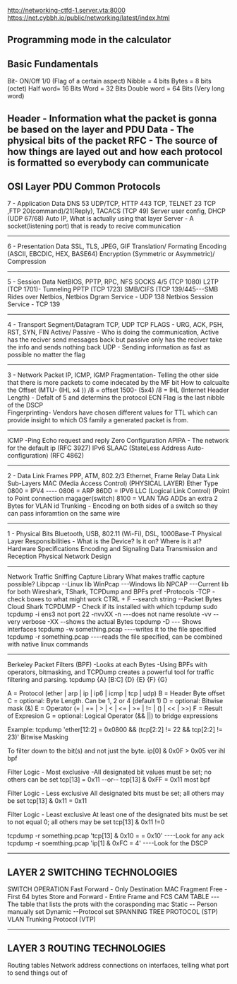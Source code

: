  http://networking-ctfd-1.server.vta:8000
https://net.cybbh.io/public/networking/latest/index.html

Programming mode in the calculator
---------------------------------------------------------------------------------------------------------------------------------------------------------------------
## Basic Fundamentals 
<p> Bit- ON/Off 1/0 (Flag of a certain aspect)
Nibble = 4 bits 
Bytes = 8 bits  (octet)
Half word= 16 Bits
Word = 32 Bits 
Double word = 64 Bits (Very long word)

Header - Information what the packet is gonna be based on the layer and PDU
Data - The physical bits of the packet 
RFC - The source of how things are layed out and how each protocol is formatted so everybody can communicate
---------------------------------------------------------------------------------------------------------------------------------------------------------------------
OSI Layer 	        PDU 	              Common Protocols
---------------------------------------------------------------------------------------------------------------------------------------------------------------------
7 - Application    Data                DNS 53 UDP/TCP, HTTP 443 TCP, TELNET 23 TCP ,FTP 20(command)/21(Reply), TACACS (TCP 49) Server user config, DHCP (UDP 67/68) Auto IP,
  What is actually using that layer
   Server - A socket(listening port) that is ready to recive communication
   
---------------------------------------------------------------------------------------------------------------------------------------------------------------------
6 - Presentation    Data                SSL, TLS, JPEG, GIF
Translation/ Formating
Encoding (ASCII, EBCDIC, HEX, BASE64)
Encryption (Symmetric or Asymmetric)/ Compression

---------------------------------------------------------------------------------------------------------------------------------------------------------------------
5 - Session         Data              NetBIOS, PPTP, RPC, NFS
SOCKS 4/5 (TCP 1080)
L2TP (TCP 1701)- Tunneling
PPTP (TCP 1723)
SMB/CIFS (TCP 139/445---SMB Rides over Netbios,   Netbios Dgram Service - UDP 138 Netbios Session Service - TCP 139

---------------------------------------------------------------------------------------------------------------------------------------------------------------------
4 - Transport    Segment/Datagram            TCP, UDP
    TCP FLAGS - URG, ACK, PSH, RST, SYN, FIN
    Active/ Passive - Who is doing the communication, Active has the reciver send messages back but passive only has the reciver take the info and sends nothing back
    UDP - Sending information as fast as possible no matter the flag
    
---------------------------------------------------------------------------------------------------------------------------------------------------------------------
3 - Network        Packet                IP, ICMP, IGMP
  Fragmentation- Telling  the other side that there is more packets to come indecated by the MF bit
    How to calcualte the Offset  (MTU- (IHL x4 )) /8 = offset   1500- (5x4) /8 = 
    IHL (Internet Header Length) - Defalt of 5 and determins the protocol
    ECN Flag is the last nibble of the DSCP  
    Fingerprinting- Vendors have chosen different values for TTL which can provide insight to which OS family a generated packet is from.
    
---------------------------------------------------------------------------------------------------------------------------------------------------------------------
ICMP -Ping
  Echo request and reply
Zero Configuration
  APIPA - The network for the default ip (RFC 3927)
  IPv6 SLAAC (StateLess Address Auto-configuration) (RFC 4862)
  
---------------------------------------------------------------------------------------------------------------------------------------------------------------------
2 - Data Link      Frames          PPP, ATM, 802.2/3 Ethernet, Frame Relay
  Data Link Sub-Layers
        MAC (Media Access Control) (PHYSICAL LAYER)
            Ether Type
              0800 = IPV4 ----
              0806 = ARP
              86DD = IPV6
        LLC (Logical Link Control) (Point to Point connection magager(switch)
              8100 = VLAN TAG ADDs an extra 2 Bytes for VLAN id 
Trunking - Encoding on both sides of a switch so they can pass inforamtion on the same wire

---------------------------------------------------------------------------------------------------------------------------------------------------------------------
1 - Physical        Bits          Bluetooth, USB, 802.11 (Wi-Fi), DSL, 1000Base-T
  Physical Layer Responsibilities - What is the Device? Is it on? Where is it at?
    Hardware Specifications
    Encoding and Signaling
    Data Transmission and Reception
    Physical Network Design
    
---------------------------------------------------------------------------------------------------------------------------------------------------------------------
Network Traffic Sniffing
Capture Library
    What makes traffic capture possible?
        Libpcap --Linux lib
        WinPcap ---Windows lib
        NPCAP ---Current lib for both
Wireshark, TShark, TCPDump and BPFs
pref -Protocols -TCP - check boxes to what might work
CTRL + F --search string --Packet Bytes
Cloud Shark
TCPDUMP - Check if its installed with which tcpdump 
  sudo tcpdump -i ens3 not port 22 -nvvXX
  -n ---does not name resolute
  -vv --very verbose
  -XX --shows the actual Bytes
  tcpdump -D  --- Shows interfaces
  tcpdump -w something.pcap ----writes it to the file specified
  tcpdump -r something.pcap ----reads the file specified, can be combined with native linux commands
  
---------------------------------------------------------------------------------------------------------------------------------------------------------------------
Berkeley Packet Filters (BPF) 
  -Looks at each Bytes
  -Using BPFs with operators, bitmasking, and TCPDump creates a powerful tool for traffic filtering and parsing.
  tcpdump {A} [B:C] {D} {E} {F} {G}

A = Protocol (ether | arp | ip | ip6 | icmp | tcp | udp)
B = Header Byte offset
C = optional: Byte Length. Can be 1, 2 or 4 (default 1)
D = optional: Bitwise mask (&)
E = Operator (= | == | > | < | <= | >= | != | () | << | >>)
F = Result of Expresion
G = optional: Logical Operator (&& ||) to bridge expressions

Example:
tcpdump 'ether[12:2] = 0x0800 && (tcp[2:2] != 22 && tcp[2:2] != 23)'
Bitwise Masking

To filter down to the bit(s) and not just the byte.
ip[0] & 0x0F > 0x05
ver ihl bpf

Filter Logic - Most exclusive
-All designated bit values must be set; no others can be set
tcp[13] = 0x11
--or--
tcp[13] & 0xFF = 0x11
most bpf

Filter Logic - Less exclusive
All designated bits must be set; all others may be set
tcp[13] & 0x11 = 0x11

Filter Logic - Least exclusive
At least one of the designated bits must be set to not equal 0; all others may be set
tcp[13] & 0x11 !=0

tcpdump -r something.pcap 'tcp[13] & 0x10 = = 0x10' ----Look for any ack
tcpdump -r soemthing.pcap 'ip[1] & 0xFC = 4' ----Look for the DSCP 

---------------------------------------------------------------------------------------------------------------------------------------------------------------------
LAYER 2 SWITCHING TECHNOLOGIES
---------------------------------------------------------------------------------------------------------------------------------------------------------------------
SWITCH OPERATION
Fast Forward - Only Destination MAC
Fragment Free - First 64 bytes
Store and Forward - Entire Frame and FCS
  CAM TABLE ---The table that lists the prots with the corasponding mac
    Static -- Person manually set
    Dynamic --Protocol set
SPANNING TREE PROTOCOL (STP)
  VLAN Trunking Protocol (VTP) 
  
---------------------------------------------------------------------------------------------------------------------------------------------------------------------
LAYER 3 ROUTING TECHNOLOGIES
---------------------------------------------------------------------------------------------------------------------------------------------------------------------
Routing tables
Network address connections on interfaces, telling what port to send things out of




















